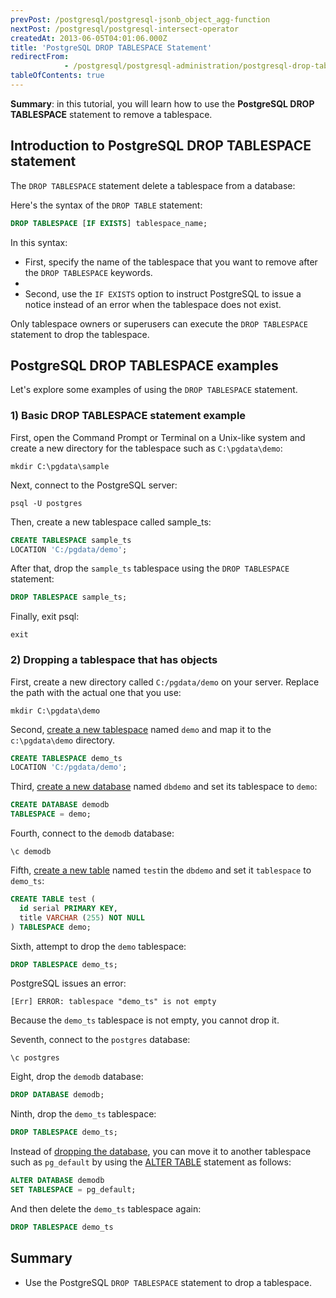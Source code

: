 ```yaml
---
prevPost: /postgresql/postgresql-jsonb_object_agg-function
nextPost: /postgresql/postgresql-intersect-operator
createdAt: 2013-06-05T04:01:06.000Z
title: 'PostgreSQL DROP TABLESPACE Statement'
redirectFrom: 
            - /postgresql/postgresql-administration/postgresql-drop-tablespace
tableOfContents: true
---
```



**Summary**: in this tutorial, you will learn how to use the **PostgreSQL DROP TABLESPACE** statement to remove a tablespace.

## Introduction to PostgreSQL DROP TABLESPACE statement

The `DROP TABLESPACE` statement delete a tablespace from a database:

Here's the syntax of the `DROP TABLE` statement:

```sql
DROP TABLESPACE [IF EXISTS] tablespace_name;
```

In this syntax:

- First, specify the name of the tablespace that you want to remove after the `DROP TABLESPACE` keywords.
-
- Second, use the `IF EXISTS` option to instruct PostgreSQL to issue a notice instead of an error when the tablespace does not exist.

Only tablespace owners or superusers can execute the `DROP TABLESPACE` statement to drop the tablespace.

## PostgreSQL DROP TABLESPACE examples

Let's explore some examples of using the `DROP TABLESPACE` statement.

### 1) Basic DROP TABLESPACE statement example

First, open the Command Prompt or Terminal on a Unix-like system and create a new directory for the tablespace such as `C:\pgdata\demo`:

```
mkdir C:\pgdata\sample
```

Next, connect to the PostgreSQL server:

```
psql -U postgres
```

Then, create a new tablespace called sample_ts:

```sql
CREATE TABLESPACE sample_ts
LOCATION 'C:/pgdata/demo';
```

After that, drop the `sample_ts` tablespace using the `DROP TABLESPACE` statement:

```sql
DROP TABLESPACE sample_ts;
```

Finally, exit psql:

```
exit
```

### 2) Dropping a tablespace that has objects

First, create a new directory called `C:/pgdata/demo` on your server. Replace the path with the actual one that you use:

```
mkdir C:\pgdata\demo
```

Second, [create a new tablespace](/postgresql/postgresql-administration/postgresql-create-tablespace) named `demo` and map it to the `c:\pgdata\demo` directory.

```sql
CREATE TABLESPACE demo_ts
LOCATION 'C:/pgdata/demo';
```

Third, [create a new database](/postgresql/postgresql-administration/postgresql-create-database) named `dbdemo` and set its tablespace to `demo`:

```sql
CREATE DATABASE demodb
TABLESPACE = demo;
```

Fourth, connect to the `demodb` database:

```
\c demodb
```

Fifth, [create a new table](/postgresql/postgresql-create-table "PostgreSQL CREATE TABLE") named `test`in the `dbdemo` and set it `tablespace` to `demo_ts`:

```sql
CREATE TABLE test (
  id serial PRIMARY KEY,
  title VARCHAR (255) NOT NULL
) TABLESPACE demo;
```

Sixth, attempt to drop the `demo` tablespace:

```sql
DROP TABLESPACE demo_ts;
```

PostgreSQL issues an error:

```
[Err] ERROR: tablespace "demo_ts" is not empty
```

Because the `demo_ts` tablespace is not empty, you cannot drop it.

Seventh, connect to the `postgres` database:

```
\c postgres
```

Eight, drop the `demodb` database:

```sql
DROP DATABASE demodb;
```

Ninth, drop the `demo_ts` tablespace:

```sql
DROP TABLESPACE demo_ts;
```

Instead of [dropping the database](/postgresql/postgresql-administration/postgresql-drop-database), you can move it to another tablespace such as `pg_default` by using the [ALTER TABLE](/postgresql/postgresql-administration/postgresql-alter-database) statement as follows:

```sql
ALTER DATABASE demodb
SET TABLESPACE = pg_default;
```

And then delete the `demo_ts` tablespace again:

```sql
DROP TABLESPACE demo_ts
```

## Summary

- Use the PostgreSQL `DROP TABLESPACE` statement to drop a tablespace.
